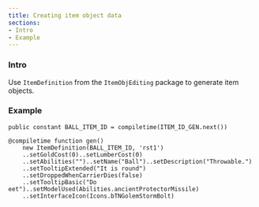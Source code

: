```yaml
---
title: Creating item object data
sections:
- Intro
- Example
---
```


### Intro

Use `ItemDefinition` from the `ItemObjEditing` package to generate item objects.

### Example

```wurst
public constant BALL_ITEM_ID = compiletime(ITEM_ID_GEN.next())

@compiletime function gen()
	new ItemDefinition(BALL_ITEM_ID, 'rst1')
	..setGoldCost(0)..setLumberCost(0)
	..setAbilities("")..setName("Ball")..setDescription("Throwable.")
	..setTooltipExtended("It is round")
	..setDroppedWhenCarrierDies(false)
	..setTooltipBasic("Do eet")..setModelUsed(Abilities.ancientProtectorMissile)
	..setInterfaceIcon(Icons.bTNGolemStormBolt)
```

